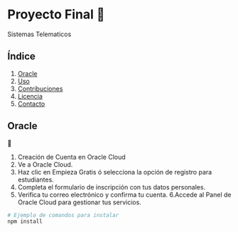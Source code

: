 # Proyecto Final 📡
Sistemas Telematicos

## Índice

1. [Oracle](#oracle)
2. [Uso](#uso)
3. [Contribuciones](#contribuciones)
4. [Licencia](#licencia)
5. [Contacto](#contacto)

## Oracle

🚀
1. Creación de Cuenta en Oracle Cloud
2. Ve a Oracle Cloud.
3. Haz clic en Empieza Gratis ó selecciona la opción de registro para estudiantes.
4. Completa el formulario de inscripción con tus datos personales.
5. Verifica tu correo electrónico y confirma tu cuenta.
6.Accede al Panel de Oracle Cloud para gestionar tus servicios.

```bash
# Ejemplo de comandos para instalar
npm install
